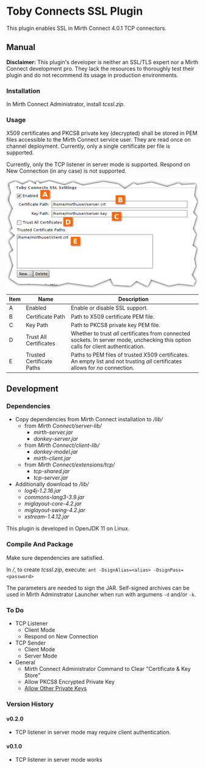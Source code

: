 # Toby Connects SSL Plugin

This plugin enables SSL in Mirth Connect 4.0.1 TCP connectors.

## Manual

**Disclaimer:** This plugin's developer is neither an SSL/TLS expert nor a Mirth Connect development pro. They lack the resources to thoroughly test their plugin and do not recommend its usage in production environments.

### Installation

In Mirth Connect Administrator, install *tcssl.zip*.

### Usage

X509 certificates and PKCS8 private key (decrypted) shall be stored in PEM files accessible to the Mirth Connect service user. They are read once on channel deployment. Currently, only a single certificate per file is supported.

Currently, only the TCP listener in server mode is supported. Respond on New Connection (in any case) is not supported.

![Mirth Connect TCP Listener with SSL enabled](doc/settings.png)

| Item | Name | Description |
|---|---|---|
|A|Enabled|Enable or disable SSL support.|
|B|Certificate Path|Path to X509 certificate PEM file.|
|C|Key Path|Path to PKCS8 private key PEM file.|
|D|Trust All Certificates|Whether to trust *all* certificates from connected sockets. In server mode, unchecking this option calls for client authentication.| 
|E|Trusted Certificate Paths|Paths to PEM files of trusted X509 certificates. An empty list and not trusting *all* certificates allows for *no* connection.|

## Development

### Dependencies

- Copy dependencies from Mirth Connect installation to */lib/*
  - from *Mirth Connect/server-lib/*
    - *mirth-server.jar*
    - *donkey-server.jar*
  - from *Mirth Connect/client-lib/*
    - *donkey-model.jar*
    - *mirth-client.jar*
  - from *Mirth Connect/extensions/tcp/*
    - *tcp-shared.jar*
    - *tcp-server.jar*
- Additionally download to */lib/*
  - *log4j-1.2.16.jar*
  - *commons-lang3-3.9.jar*
  - *miglayout-core-4.2.jar*
  - *miglayout-swing-4.2.jar*
  - *xstream-1.4.12.jar*

This plugin is developed in OpenJDK 11 on Linux.

### Compile And Package

Make sure dependencies are satisfied.

In */*, to create *tcssl.zip*, execute: `ant -DsignAlias=<alias> -DsignPass=<password>`

The parameters are needed to sign the JAR. Self-signed archives can be used in Mirth Adminstrator Launcher when run with argumens `-d` and/or `-k`.

### To Do

- TCP Listener
  - Client Mode
  - Respond on New Connection
- TCP Sender
  - Client Mode
  - Server Mode
- General
  - Mirth Connect Administrator Command to Clear "Certificate & Key Store"
  - Allow PKCS8 Encrypted Private Key
  - [Allow Other Private Keys](https://github.com/openssl/openssl/blob/master/include/openssl/pem.h#L35)

### Version History

#### v0.2.0

- TCP listener in server mode may require client authentication.

#### v0.1.0

- TCP listener in server mode works
